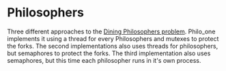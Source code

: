 # Philosophers

Three different approaches to the [Dining Philosophers problem](https://en.wikipedia.org/wiki/Dining_philosophers_problem). 
Philo_one implements it using a thread for every Philosophers and mutexes to protect the forks. The second implementations also uses threads for philosophers, but semaphores to protect the forks. 
The third implementation also uses semaphores, but this time each philosopher runs in it's own process.
